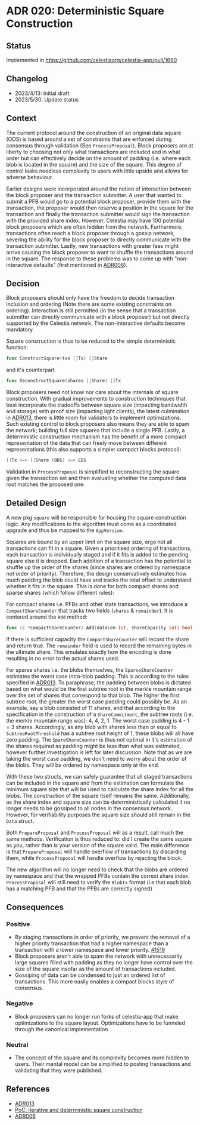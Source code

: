 # ADR 020: Deterministic Square Construction

## Status

Implemented in <https://github.com/celestiaorg/celestia-app/pull/1690>

## Changelog

- 2023/4/13: Initial draft
- 2023/5/30: Update status

## Context

The current protocol around the construction of an original data square (ODS) is based around a set of constraints that are enforced during consensus through validation (See `ProcessProposal`). Block proposers are at liberty to choosing not only what transactions are included and in what order but can effectively decide on the amount of padding (i.e. where each blob is located in the square) and the size of the square. This degree of control leaks needless complexity to users with little upside and allows for adverse behaviour.

Earlier designs were incorporated around the notion of interaction between the block proposer and the transaction submitter. A user that wanted to submit a PFB would go to a potential block proposer, provide them with the transaction, the proposer would then reserve a position in the square for the transaction and finally the transaction submitter would sign the transaction with the provided share index. However, Celestia may have 100 potential block proposers which are often hidden from the network. Furthermore, transactions often reach a block proposer through a gossip network, severing the ability for the block proposer to directly communicate with the transaction submitter. Lastly, new transactions with greater fees might arrive causing the block proposer to want to shuffle the transactions around in the square. The response to these problems was to come up with "non-interactive defaults" (first mentioned in [ADR006](./adr-006-non-interactive-defaults.md)).

## Decision

Block proposers should only have the freedom to decide transaction inclusion and ordering (Note there are some existing constraints on ordering). Interaction is still permitted (in the sense that a transaction submitter can directly communicate with a block proposer) but not directly supported by the Celestia network. The non-interactive defaults become mandatory.

Square construction is thus to be reduced to the simple deterministic function:

```go
func ConstructSquare(txs []Tx) []Share
```

and it's counterpart

```go
func DeconstructSquare(shares []Share) []Tx
```

Block proposers need not know nor care about the internals of square construction. With gradual improvements to construction techniques that best incorporate the tradeoffs between square size (impacting bandwidth and storage) with proof size (impacting light clients), the latest culmination in [ADR013](./adr-013-non-interactive-default-rules-for-zero-padding.md), there is little room for validators to implement optimizations. Such existing control to block proposers also means they are able to spam the network; building full size squares that include a single PFB. Lastly, a deterministic construction mechanism has the benefit of a more compact representation of the data that can freely move between different representations (this also supports a simpler compact blocks protocol):

```go
[]Tx <=> []Share (ODS) <=> EDS
```

Validation in `ProcessProposal` is simplified to reconstructing the square given the transaction set and then evaluating whether the computed data root matches the proposed one.

## Detailed Design

A new pkg `square` will be responsible for housing the square construction logic. Any modifications to the algorithm must come as a coordinated upgrade and thus be mapped to the `AppVersion`.

Squares are bound by an upper limit on the square size, ergo not all transactions can fit in a square. Given a prioritised ordering of transactions, each transaction is individually staged and if it fits is added to the pending square else it is dropped. Each addition of a transaction has the potential to shuffle up the order of the shares (since shares are ordered by namespace not order of priority). Therefore, the design conservatively estimates how much padding the blob could have and tracks the total offset to understand whether it fits in the square. This is done for both compact shares and sparse shares (which follow different rules):

For compact shares i.e. PFBs and other state transactions, we introduce a `CompactShareCounter` that tracks two fields (`shares` & `remainder`). It is centered around the `Add` method:

```go
func (c *CompactShareCounter) Add(dataLen int, shareCapacity int) bool
```

If there is sufficient capacity the `CompactShareCounter` will record the share and return true. The `remainder` field is used to record the remaining bytes in the ultimate share.
This emulates exactly how the encoding is done resulting in no error to the actual shares used.

For sparse shares i.e. the blobs themselves, the `SparseShareCounter` estimates the worst case intra-blob padding. This is according to the rules specified in [ADR013](./adr-013-non-interactive-default-rules-for-zero-padding.md). To paraphrase, the padding between blobs is dictated based on what would be the first subtree root in the merkle mountain range over the set of shares that correspond to that blob. The higher the first subtree root, the greater the worst case padding could possibly be. As an example, say a blob consisted of 11 shares, and that according to the specification in the construction of a `ShareCommitment`, the subtree roots (i.e. the merkle mountain range was): 4, 4, 2, 1. The worst case padding is 4 - 1 = 3 shares. Accordingly, as any blob with shares less than or equal to `SubtreeRootThreshold` has a subtree root height of 1, these blobs will all have zero padding. The `SpareShareCounter` is thus not optimal in it's estimation of the shares required as padding might be less than what was estimated, however further investigation is left for later discussion. Note that as we are taking the worst case padding, we don't need to worry about the order of the blobs. They will be ordered by namespace only at the end.

With these two structs, we can safely guarantee that all staged transactions can be included in the square and from the estimation can formulate the minimum square size that will be used to calculate the share index for all the blobs. The construction of the square itself remains the same. Additionally, as the share index and square size can be deterministically calculated it no longer needs to be gossiped to all nodes in the consensus network. However, for verifiability purposes the square size should still remain in the `Data` struct.

Both `PrepareProposal` and `ProcessProposal` will as a result, call much the same methods. Verification is thus reduced to: did I create the same square as you, rather than is your version of the square valid. The main difference is that `PrepareProposal` will handle overflow of transactions by discarding them, while `ProcessProposal` will handle overflow by rejecting the block.

The new algorithm will no longer need to check that the blobs are ordered by namespace and that the wrapped PFBs contain the corrext share index. `ProcessProposal` will still need to verify the `BlobTx` format (i.e that each blob has a matching PFB and that the PFBs are correctly signed)

## Consequences

### Positive

- By staging transactions in order of priority, we prevent the removal of a higher priority transaction that had a higher namespace than a transaction with a lower namespace and lower priority. [#1519](https://github.com/celestiaorg/celestia-app/issues/1519)
- Block proposers aren't able to spam the network with unnecessarily large squares filled with padding as they no longer have control over the size of the square insofar as the amount of transactions included.
- Gossiping of data can be condensed to just an ordered list of transactions. This more easily enables a compact blocks style of consensus.

### Negative

- Block proposers can no longer run forks of celestia-app that make optimizations to the square layout. Optimizations have to be funneled through the canonical implementation.

### Neutral

- The concept of the square and its complexity becomes more hidden to users. Their mental model can be simplified to posting transactions and validating that they were published.

## References

- [ADR013](./adr-013-non-interactive-default-rules-for-zero-padding.md)
- [PoC: iterative and deterministic square construction](https://github.com/celestiaorg/celestia-app/pull/1301)
- [ADR006](./adr-006-non-interactive-defaults.md)
